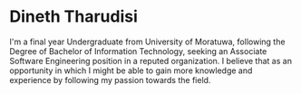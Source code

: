 #  Dineth Tharudisi

I'm a final year Undergraduate from University of Moratuwa, following the Degree of Bachelor of Information Technology, seeking an Associate Software Engineering position in a reputed organization. I believe that as an opportunity in which I might be able to gain more knowledge and experience by following my passion towards the field. 
